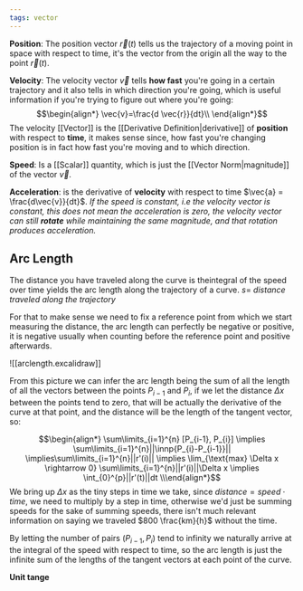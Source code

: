 ```yaml
---
tags: vector
---
```

**Position**: The position vector $\vec{r}(t)$ tells us the trajectory of a moving point in space with respect to time, it's the vector from the origin all the way to the point $\vec{r}(t)$.

**Velocity**: The velocity vector $\vec{v}$ tells **how fast** you're going in a certain trajectory and it also tells in which direction you're going, which is useful information if you're trying to figure out where you're going:
$$\begin{align*}
\vec{v}=\frac{d \vec{r}}{dt}\\
\end{align*}$$
The velocity [[Vector]] is the [[Derivative Definition|derivative]] of **position** with respect to **time**, it makes sense since, how fast you're changing position is in fact how fast you're moving and to which direction.

**Speed**: Is a [[Scalar]] quantity, which is just the [[Vector Norm|magnitude]] of the vector $\vec{v}$.

**Acceleration**: is the derivative of **velocity** with respect to time $\vec{a} = \frac{d\vec{v}}{dt}$. *If the speed is constant, i.e the velocity vector is constant, this does not mean the acceleration is zero, the velocity vector can still **rotate** while maintaining the same magnitude, and that rotation produces acceleration.*

## Arc Length

The distance you have traveled along the curve is theintegral of the speed over time yields the arc length along the trajectory of a curve. $s=$ *distance traveled along the trajectory*

For that to make sense we need to fix a reference point from which we start measuring the distance, the arc length can perfectly be negative or positive, it is negative usually when counting before the reference point and positive afterwards.

![[arclength.excalidraw]]

From this picture we can infer the arc length being the sum of all the length of all the vectors between the points $P_{i-1}$ and $P_{i}$, if we let the distance $\Delta x$ between the points tend to zero, that will be actually the derivative of the curve at that point, and the distance will be the length of the tangent vector, so:  

$$\begin{align*}
\sum\limits_{i=1}^{n} [P_{i-1}, P_{i}] \implies \sum\limits_{i=1}^{n}||\innp{P_{i}-P_{i-1}}|| \implies\sum\limits_{i=1}^{n}||r'(i)|| \implies \lim_{\text{max} \Delta x \rightarrow 0} \sum\limits_{i=1}^{n}||r'(i)||\Delta x \implies \int_{0}^{p}||r'(t)||dt
\\\end{align*}$$
We bring up $\Delta x$ as the tiny steps in time we take, since $distance=speed \cdot time$, we need to multiply by a step in time, otherwise we'd just be summing speeds for the sake of summing speeds, there isn't much relevant information on saying we traveled $800 \frac{km}{h}$ without the time.

By letting the number of pairs $(P_{i-1}, P_{i})$ tend to infinity we naturally arrive at the integral of the speed with respect to time, so the arc length is just the infinite sum of the lengths of the tangent vectors at each point of the curve.

**Unit tange**
